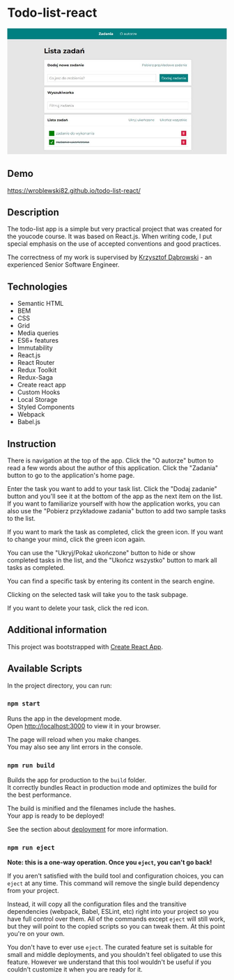 # Todo-list-react

![todo-list](todo-list.jpg)

## Demo

https://wroblewski82.github.io/todo-list-react/

## Description

The todo-list app is a simple but very practical project that was created for the youcode course. It was based on React.js. When writing code, I put special emphasis on the use of accepted conventions and good practices.

The correctness of my work is supervised by [Krzysztof Dąbrowski](https://www.linkedin.com/in/dabrowskisoftware) - an experienced Senior Software Engineer.

## Technologies

- Semantic HTML
- BEM
- CSS
- Grid
- Media queries
- ES6+ features
- Immutability
- React.js
- React Router
- Redux Toolkit
- Redux-Saga
- Create react app
- Custom Hooks
- Local Storage
- Styled Components
- Webpack
- Babel.js

## Instruction

There is navigation at the top of the app. Click the "O autorze" button to read a few words about the author of this application. Click the "Zadania" button to go to the application's home page.

Enter the task you want to add to your task list. Click the "Dodaj zadanie" button and you'll see it at the bottom of the app as the next item on the list. If you want to familiarize yourself with how the application works, you can also use the "Pobierz przykładowe zadania" button to add two sample tasks to the list.

If you want to mark the task as completed, click the green icon. If you want to change your mind, click the green icon again.

You can use the "Ukryj/Pokaż ukończone" button to hide or show completed tasks in the list, and the "Ukończ wszystko" button to mark all tasks as completed.

You can find a specific task by entering its content in the search engine.

Clicking on the selected task will take you to the task subpage.

If you want to delete your task, click the red icon.

## Additional information

This project was bootstrapped with [Create React App](https://github.com/facebook/create-react-app).

## Available Scripts

In the project directory, you can run:

### `npm start`

Runs the app in the development mode.\
Open [http://localhost:3000](http://localhost:3000) to view it in your browser.

The page will reload when you make changes.\
You may also see any lint errors in the console.

### `npm run build`

Builds the app for production to the `build` folder.\
It correctly bundles React in production mode and optimizes the build for the best performance.

The build is minified and the filenames include the hashes.\
Your app is ready to be deployed!

See the section about [deployment](https://facebook.github.io/create-react-app/docs/deployment) for more information.

### `npm run eject`

**Note: this is a one-way operation. Once you `eject`, you can't go back!**

If you aren't satisfied with the build tool and configuration choices, you can `eject` at any time. This command will remove the single build dependency from your project.

Instead, it will copy all the configuration files and the transitive dependencies (webpack, Babel, ESLint, etc) right into your project so you have full control over them. All of the commands except `eject` will still work, but they will point to the copied scripts so you can tweak them. At this point you're on your own.

You don't have to ever use `eject`. The curated feature set is suitable for small and middle deployments, and you shouldn't feel obligated to use this feature. However we understand that this tool wouldn't be useful if you couldn't customize it when you are ready for it.
